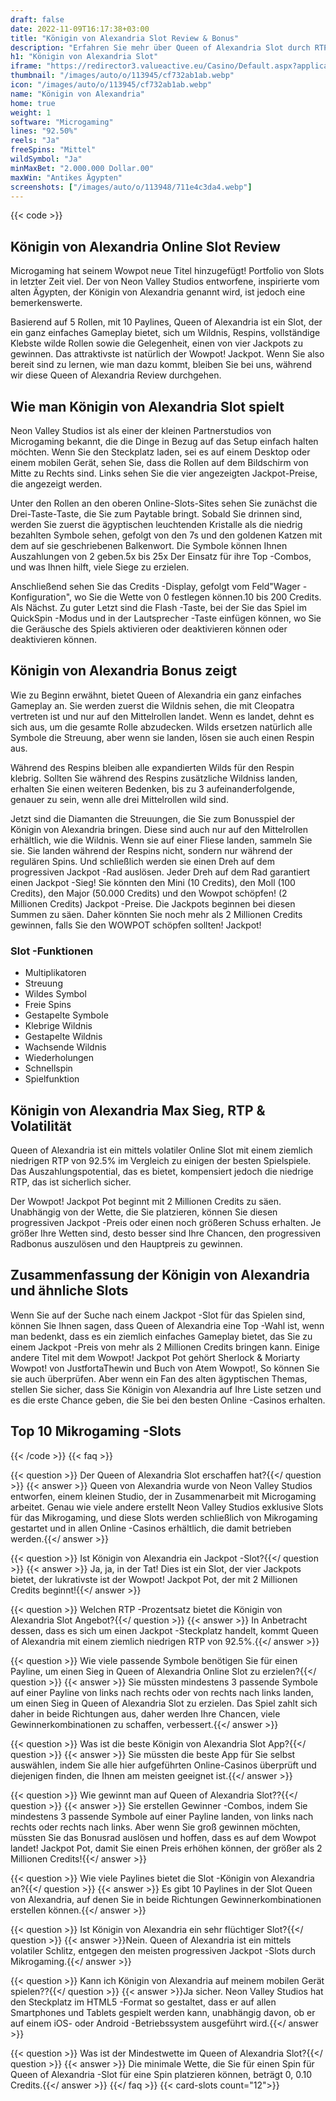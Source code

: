 ```yaml
---
draft: false
date: 2022-11-09T16:17:38+03:00
title: "Königin von Alexandria Slot Review & Bonus"
description: "Erfahren Sie mehr über Queen of Alexandria Slot durch RTP von Microgaming, Funktionen, Volatilität, Auszahlungen und erhalten Sie kostenlose Spins und Boni von den besten Online -Casinos!"
h1: "Königin von Alexandria Slot"
iframe: "https://redirector3.valueactive.eu/Casino/Default.aspx?applicationid=4123&gameid=queenOfAlexandriaWowpotDesktop&ul=en&playmode=demo&serverid=21113&lobbyURL=&callback=cms.widget.Game.externalEventHandler"
thumbnail: "/images/auto/o/113945/cf732ab1ab.webp"
icon: "/images/auto/o/113945/cf732ab1ab.webp"
name: "Königin von Alexandria"
home: true
weight: 1
software: "Microgaming"
lines: "92.50%"
reels: "Ja"
freeSpins: "Mittel"
wildSymbol: "Ja"
minMaxBet: "2.000.000 Dollar.00"
maxWin: "Antikes Ägypten"
screenshots: ["/images/auto/o/113948/711e4c3da4.webp"]
---
```


{{< code >}}<h2>Königin von Alexandria Online Slot Review</h2><p>Microgaming hat seinem Wowpot neue Titel hinzugefügt! Portfolio von Slots in letzter Zeit viel. Der von Neon Valley Studios entworfene, inspirierte vom alten Ägypten, der Königin von Alexandria genannt wird, ist jedoch eine bemerkenswerte.</p><p>Basierend auf 5 Rollen, mit 10 Paylines, Queen of Alexandria ist ein Slot, der ein ganz einfaches Gameplay bietet, sich um Wildnis, Respins, vollständige Klebste wilde Rollen sowie die Gelegenheit, einen von vier Jackpots zu gewinnen. Das attraktivste ist natürlich der Wowpot! Jackpot. Wenn Sie also bereit sind zu lernen, wie man dazu kommt, bleiben Sie bei uns, während wir diese Queen of Alexandria Review durchgehen.</p><h2>Wie man Königin von Alexandria Slot spielt</h2><p>Neon Valley Studios ist als einer der kleinen Partnerstudios von Microgaming bekannt, die die Dinge in Bezug auf das Setup einfach halten möchten. Wenn Sie den Steckplatz laden, sei es auf einem Desktop oder einem mobilen Gerät, sehen Sie, dass die Rollen auf dem Bildschirm von Mitte zu Rechts sind. Links sehen Sie die vier angezeigten Jackpot-Preise, die angezeigt werden.</p><p>Unter den Rollen an den oberen Online-Slots-Sites sehen Sie zunächst die Drei-Taste-Taste, die Sie zum Paytable bringt. Sobald Sie drinnen sind, werden Sie zuerst die ägyptischen leuchtenden Kristalle als die niedrig bezahlten Symbole sehen, gefolgt von den 7s und den goldenen Katzen mit dem auf sie geschriebenen Balkenwort. Die Symbole können Ihnen Auszahlungen von 2 geben.5x bis 25x Der Einsatz für ihre Top -Combos, und was Ihnen hilft, viele Siege zu erzielen.</p><p>Anschließend sehen Sie das Credits -Display, gefolgt vom Feld"Wager -Konfiguration", wo Sie die Wette von 0 festlegen können.10 bis 200 Credits. Als Nächst. Zu guter Letzt sind die Flash -Taste, bei der Sie das Spiel im QuickSpin -Modus und in der Lautsprecher -Taste einfügen können, wo Sie die Geräusche des Spiels aktivieren oder deaktivieren können oder deaktivieren können.</p><h2>Königin von Alexandria Bonus zeigt</h2><p>Wie zu Beginn erwähnt, bietet Queen of Alexandria ein ganz einfaches Gameplay an. Sie werden zuerst die Wildnis sehen, die mit Cleopatra vertreten ist und nur auf den Mittelrollen landet. Wenn es landet, dehnt es sich aus, um die gesamte Rolle abzudecken. Wilds ersetzen natürlich alle Symbole die Streuung, aber wenn sie landen, lösen sie auch einen Respin aus.</p><p>Während des Respins bleiben alle expandierten Wilds für den Respin klebrig. Sollten Sie während des Respins zusätzliche Wildniss landen, erhalten Sie einen weiteren Bedenken, bis zu 3 aufeinanderfolgende, genauer zu sein, wenn alle drei Mittelrollen wild sind.</p><p>Jetzt sind die Diamanten die Streuungen, die Sie zum Bonusspiel der Königin von Alexandria bringen. Diese sind auch nur auf den Mittelrollen erhältlich, wie die Wildnis. Wenn sie auf einer Fliese landen, sammeln Sie sie. Sie landen während der Respins nicht, sondern nur während der regulären Spins. Und schließlich werden sie einen Dreh auf dem progressiven Jackpot -Rad auslösen. Jeder Dreh auf dem Rad garantiert einen Jackpot -Sieg! Sie könnten den Mini (10 Credits), den Moll (100 Credits), den Major (50.000 Credits) und den Wowpot schöpfen! (2 Millionen Credits) Jackpot -Preise. Die Jackpots beginnen bei diesen Summen zu säen. Daher könnten Sie noch mehr als 2 Millionen Credits gewinnen, falls Sie den WOWPOT schöpfen sollten! Jackpot!</p><h3>
Slot -Funktionen</h3><ul>
<li></span>
Multiplikatoren</li>
<li></span>
Streuung</li>
<li></span>
Wildes Symbol</li>
<li></span>
Freie Spins</li>
<li></span>
Gestapelte Symbole</li>
<li></span>
Klebrige Wildnis</li>
<li></span>
Gestapelte Wildnis</li>
<li></span>
Wachsende Wildnis</li>
<li></span>
Wiederholungen</li>
<li></span>
Schnellspin</li>
<li></span>
Spielfunktion</li></ul><h2>Königin von Alexandria Max Sieg, RTP & Volatilität</h2><p>Queen of Alexandria ist ein mittels volatiler Online Slot mit einem ziemlich niedrigen RTP von 92.5% im Vergleich zu einigen der besten Spielspiele. Das Auszahlungspotential, das es bietet, kompensiert jedoch die niedrige RTP, das ist sicherlich sicher.</p><p>Der Wowpot! Jackpot Pot beginnt mit 2 Millionen Credits zu säen. Unabhängig von der Wette, die Sie platzieren, können Sie diesen progressiven Jackpot -Preis oder einen noch größeren Schuss erhalten. Je größer Ihre Wetten sind, desto besser sind Ihre Chancen, den progressiven Radbonus auszulösen und den Hauptpreis zu gewinnen.</p><h2>Zusammenfassung der Königin von Alexandria und ähnliche Slots</h2><p>Wenn Sie auf der Suche nach einem Jackpot -Slot für das Spielen sind, können Sie Ihnen sagen, dass Queen of Alexandria eine Top -Wahl ist, wenn man bedenkt, dass es ein ziemlich einfaches Gameplay bietet, das Sie zu einem Jackpot -Preis von mehr als 2 Millionen Credits bringen kann. Einige andere Titel mit dem Wowpot! Jackpot Pot gehört Sherlock & Moriarty Wowpot! von JustfortaThewin und Buch von Atem Wowpot!, So können Sie sie auch überprüfen. Aber wenn ein Fan des alten ägyptischen Themas, stellen Sie sicher, dass Sie Königin von Alexandria auf Ihre Liste setzen und es die erste Chance geben, die Sie bei den besten Online -Casinos erhalten.</p><h2>Top 10 Mikrogaming -Slots</h2>
{{< /code >}}
{{< faq >}}

{{< question >}} Der Queen of Alexandria Slot erschaffen hat?{{</ question >}}
{{< answer >}} Queen von Alexandria wurde von Neon Valley Studios entworfen, einem kleinen Studio, der in Zusammenarbeit mit Microgaming arbeitet. Genau wie viele andere erstellt Neon Valley Studios exklusive Slots für das Mikrogaming, und diese Slots werden schließlich von Mikrogaming gestartet und in allen Online -Casinos erhältlich, die damit betrieben werden.{{</ answer >}}

{{< question >}} Ist Königin von Alexandria ein Jackpot -Slot?{{</ question >}}
{{< answer >}} Ja, ja, in der Tat! Dies ist ein Slot, der vier Jackpots bietet, der lukrativste ist der Wowpot! Jackpot Pot, der mit 2 Millionen Credits beginnt!{{</ answer >}}

{{< question >}} Welchen RTP -Prozentsatz bietet die Königin von Alexandria Slot Angebot?{{</ question >}}
{{< answer >}} In Anbetracht dessen, dass es sich um einen Jackpot -Steckplatz handelt, kommt Queen of Alexandria mit einem ziemlich niedrigen RTP von 92.5%.{{</ answer >}}

{{< question >}} Wie viele passende Symbole benötigen Sie für einen Payline, um einen Sieg in Queen of Alexandria Online Slot zu erzielen?{{</ question >}}
{{< answer >}} Sie müssten mindestens 3 passende Symbole auf einer Payline von links nach rechts oder von rechts nach links landen, um einen Sieg in Queen of Alexandria Slot zu erzielen. Das Spiel zahlt sich daher in beide Richtungen aus, daher werden Ihre Chancen, viele Gewinnerkombinationen zu schaffen, verbessert.{{</ answer >}}

{{< question >}} Was ist die beste Königin von Alexandria Slot App?{{</ question >}}
{{< answer >}} Sie müssten die beste App für Sie selbst auswählen, indem Sie alle hier aufgeführten Online-Casinos überprüft und diejenigen finden, die Ihnen am meisten geeignet ist.{{</ answer >}}

{{< question >}} Wie gewinnt man auf Queen of Alexandria Slot??{{</ question >}}
{{< answer >}} Sie erstellen Gewinner -Combos, indem Sie mindestens 3 passende Symbole auf einer Payline landen, von links nach rechts oder rechts nach links. Aber wenn Sie groß gewinnen möchten, müssten Sie das Bonusrad auslösen und hoffen, dass es auf dem Wowpot landet! Jackpot Pot, damit Sie einen Preis erhöhen können, der größer als 2 Millionen Credits!{{</ answer >}}

{{< question >}} Wie viele Paylines bietet die Slot -Königin von Alexandria an?{{</ question >}}
{{< answer >}} Es gibt 10 Paylines in der Slot Queen von Alexandria, auf denen Sie in beide Richtungen Gewinnerkombinationen erstellen können.{{</ answer >}}

{{< question >}} Ist Königin von Alexandria ein sehr flüchtiger Slot?{{</ question >}}
{{< answer >}}Nein. Queen of Alexandria ist ein mittels volatiler Schlitz, entgegen den meisten progressiven Jackpot -Slots durch Mikrogaming.{{</ answer >}}

{{< question >}} Kann ich Königin von Alexandria auf meinem mobilen Gerät spielen??{{</ question >}}
{{< answer >}}Ja sicher. Neon Valley Studios hat den Steckplatz im HTML5 -Format so gestaltet, dass er auf allen Smartphones und Tablets gespielt werden kann, unabhängig davon, ob er auf einem iOS- oder Android -Betriebssystem ausgeführt wird.{{</ answer >}}

{{< question >}} Was ist der Mindestwette im Queen of Alexandria Slot?{{</ question >}}
{{< answer >}} Die minimale Wette, die Sie für einen Spin für Queen of Alexandria -Slot für eine Spin platzieren können, beträgt 0, 0.10 Credits.{{</ answer >}}
{{</ faq >}}
{{< card-slots count="12">}}